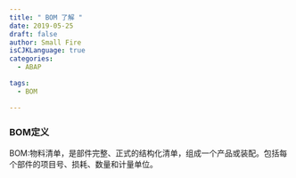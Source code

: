 ```yaml
---
title: " BOM 了解 "
date: 2019-05-25
draft: false
author: Small Fire
isCJKLanguage: true
categories: 
  - ABAP

tags: 
  - BOM

---
```


### BOM定义

​	BOM:物料清单，是部件完整、正式的结构化清单，组成一个产品或装配。包括每个部件的项目号、损耗、数量和计量单位。

